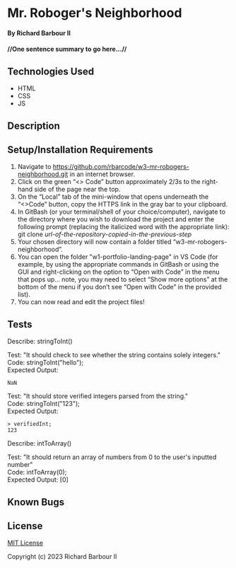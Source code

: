 # Mr. Roboger's Neighborhood

#### By Richard Barbour II

#### //One sentence summary to go here...//


## Technologies Used

* HTML
* CSS
* JS


## Description


## Setup/Installation Requirements

1. Navigate to https://github.com/rbarcode/w3-mr-robogers-neighborhood.git in an internet browser.
2. Click on the green “<> Code” button approximately 2/3s to the right-hand side of the page near the top.
3. On the “Local” tab of the mini-window that opens underneath the “<>Code” button, copy the HTTPS link in the gray bar to your clipboard.
4. In GitBash (or your terminal/shell of your choice/computer), navigate to the directory where you wish to download the project and enter the following prompt (replacing the italicized word with the appropriate link): git clone *url-of-the-repository-copied-in-the-previous-step*
5. Your chosen directory will now contain a folder titled “w3-mr-robogers-neighborhood”.
6. You can open the folder "w1-portfolio-landing-page" in VS Code (for example, by using the appropriate commands in GitBash or using the GUI and right-clicking on the option to “Open with Code” in the menu that pops up… note, you may need to select “Show more options” at the bottom of the menu if you don’t see “Open with Code” in the provided list).
7. You can now read and edit the project files!

## Tests


Describe: stringToInt()

Test: "It should check to see whether the string contains solely integers."  
Code: stringToInt("hello");  
Expected Output:  
```  
NaN  
```    
  
Test: "It should store verified integers parsed from the string."  
Code: stringToInt("123");  
Expected Output:  
```
> verifiedInt;  
123  
```  

Describe: intToArray()

Test: "It should return an array of numbers from 0 to the user's inputted number"  
Code: intToArray(0);  
Expected Output: [0]  

## Known Bugs



## License

[MIT License](https://choosealicense.com/licenses/mit/)

Copyright (c) 2023 Richard Barbour II
